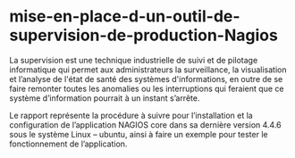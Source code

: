 # mise-en-place-d-un-outil-de-supervision-de-production-Nagios

La supervision est une technique industrielle de suivi et
de pilotage informatique qui permet aux administrateurs la
surveillance, la visualisation et l’analyse de l'état de santé des
systèmes d'informations, en outre de se faire remonter
toutes les anomalies ou les interruptions qui feraient que ce
système d’information pourrait à un instant s’arrête.

Le rapport représente la procédure à suivre pour l’installation et
la configuration de l’application NAGIOS core dans sa
dernière version 4.4.6 sous le système Linux – ubuntu, ainsi
à faire un exemple pour tester le fonctionnement de
l’application.
